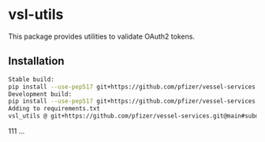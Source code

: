 # vsl-utils

This package provides utilities to validate OAuth2 tokens.

## Installation

```bash
Stable build:
pip install --use-pep517 git+https://github.com/pfizer/vessel-services.git@main#subdirectory=utils/vsl_utils
Development build:
pip install --use-pep517 git+https://github.com/pfizer/vessel-services.git@dev#subdirectory=utils/vsl_utils
Adding to requirements.txt
vsl_utils @ git+https://github.com/pfizer/vessel-services.git@main#subdirectory=utils/vsl_utils

```
111
...
